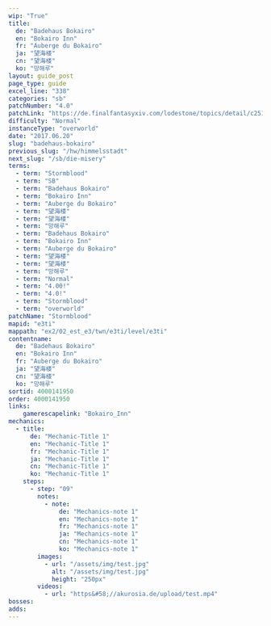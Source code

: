 ```yaml
---
wip: "True"
title:
  de: "Badehaus Bokairo"
  en: "Bokairo Inn"
  fr: "Auberge du Bokairo"
  ja: "望海楼"
  cn: "望海楼"
  ko: "망해루"
layout: guide_post
page_type: guide
excel_line: "338"
categories: "sb"
patchNumber: "4.0"
patchLink: "https://de.finalfantasyxiv.com/lodestone/topics/detail/c2519c232d02fc2394c3830faa364611cd4e610c"
difficulty: "Normal"
instanceType: "overworld"
date: "2017.06.20"
slug: "badehaus-bokairo"
previous_slug: "/hw/himmelsstadt"
next_slug: "/sb/die-misery"
terms:
  - term: "Stormblood"
  - term: "SB"
  - term: "Badehaus Bokairo"
  - term: "Bokairo Inn"
  - term: "Auberge du Bokairo"
  - term: "望海楼"
  - term: "望海楼"
  - term: "망해루"
  - term: "Badehaus Bokairo"
  - term: "Bokairo Inn"
  - term: "Auberge du Bokairo"
  - term: "望海楼"
  - term: "望海楼"
  - term: "망해루"
  - term: "Normal"
  - term: "4.00!"
  - term: "4.0!"
  - term: "Stormblood"
  - term: "overworld"
patchName: "Stormblood"
mapid: "e3ti"
mappath: "ex2/02_est_e3/twn/e3ti/level/e3ti"
contentname:
  de: "Badehaus Bokairo"
  en: "Bokairo Inn"
  fr: "Auberge du Bokairo"
  ja: "望海楼"
  cn: "望海楼"
  ko: "망해루"
sortid: 4000141950
order: 4000141950
links:
    gamerescapelink: "Bokairo_Inn"
mechanics:
  - title:
      de: "Mechanic-Title 1"
      en: "Mechanic-Title 1"
      fr: "Mechanic-Title 1"
      ja: "Mechanic-Title 1"
      cn: "Mechanic-Title 1"
      ko: "Mechanic-Title 1"
    steps:
      - step: "09"
        notes:
          - note:
              de: "Mechanics-note 1"
              en: "Mechanics-note 1"
              fr: "Mechanics-note 1"
              ja: "Mechanics-note 1"
              cn: "Mechanics-note 1"
              ko: "Mechanics-note 1"
        images:
          - url: "/assets/img/test.jpg"
            alt: "/assets/img/test.jpg"
            height: "250px"
        videos:
          - url: "https&#58;//akurosia.de/upload/test.mp4"
bosses:
adds:
---
```

